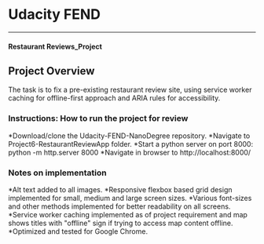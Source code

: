 # Udacity FEND
---
#### Restaurant Reviews_Project

## Project Overview

The task is to fix a pre-existing restaurant review site, using service worker caching for offline-first approach and ARIA rules for accessibility.

### Instructions: How to run the project for review

*Download/clone the Udacity-FEND-NanoDegree repository.
*Navigate to Project6-RestaurantReviewApp folder.
*Start a python server on port 8000: python -m http.server 8000
*Navigate in browser to http://localhost:8000/

### Notes on implementation

*Alt text added to all images.
*Responsive flexbox based grid design implemented for small, medium and large screen sizes.
*Various font-sizes and other methods implemented for better readability on all screens.
*Service worker caching implemented as of project requirement and map shows titles with "offline" sign if trying to access map content offline.
*Optimized and tested for Google Chrome.






